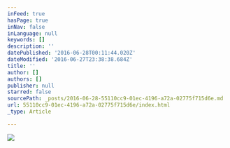 ```yaml
---
inFeed: true
hasPage: true
inNav: false
inLanguage: null
keywords: []
description: ''
datePublished: '2016-06-28T00:11:44.020Z'
dateModified: '2016-06-27T23:38:38.684Z'
title: ''
author: []
authors: []
publisher: null
starred: false
sourcePath: _posts/2016-06-28-55110cc9-01ec-4196-a72a-02775f715d6e.md
url: 55110cc9-01ec-4196-a72a-02775f715d6e/index.html
_type: Article

---
```

![](https://the-grid-user-content.s3-us-west-2.amazonaws.com/1b107b2a-33d8-4672-8d24-a27eb1a8b400.jpg)